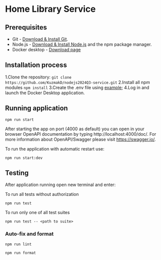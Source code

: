 # Home Library Service

## Prerequisites

- Git - [Download & Install Git](https://git-scm.com/downloads).
- Node.js - [Download & Install Node.js](https://nodejs.org/en/download/) and the npm package manager.
- Docker desktop - [Download page](https://www.docker.com/products/docker-desktop/)

## Installation process

1.Clone the repository:
`git clone https://github.com/KuzmakD/nodejs2024Q3-service.git`
2.Install all npm modules `npm install`
3.Create the .env file using [example](.env.example);
4.Log in and launch the Docker Desktop application.

## Running application

```
npm run start
```

After starting the app on port (4000 as default) you can open
in your browser OpenAPI documentation by typing http://localhost:4000/doc/.
For more information about OpenAPI/Swagger please visit https://swagger.io/.

To run the application with automatic restart use:

```
npm run start:dev
```

## Testing

After application running open new terminal and enter:

To run all tests without authorization

```
npm run test
```

To run only one of all test suites

```
npm run test -- <path to suite>
```

### Auto-fix and format

```
npm run lint
```

```
npm run format
```
